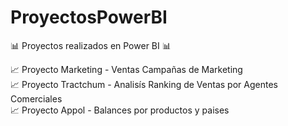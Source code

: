 # ProyectosPowerBI
📊 Proyectos realizados en Power BI 📊

📈 Proyecto Marketing - Ventas Campañas de Marketing  
📈 Proyecto Tractchum - Analisís Ranking de Ventas por Agentes Comerciales  
📈 Proyecto Appol - Balances por productos y paises
